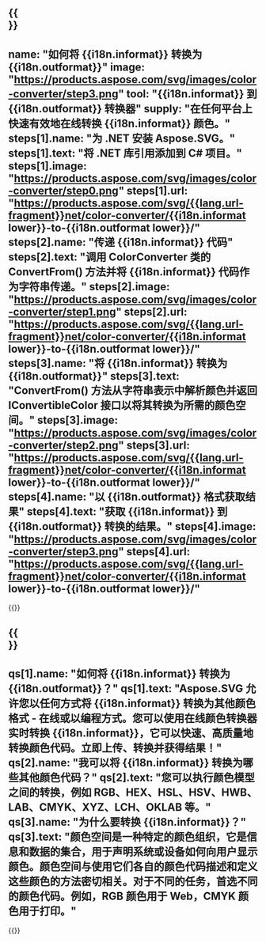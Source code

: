 ﻿---
meta: true
translation: true
deploy: false
---

{{<section howto>}}
---
name: "如何将 {{i18n.informat}} 转换为 {{i18n.outformat}}"
image: "https://products.aspose.com/svg/images/color-converter/step3.png"
tool: "{{i18n.informat}} 到 {{i18n.outformat}} 转换器"
supply: "在任何平台上快速有效地在线转换 {{i18n.informat}} 颜色。"
steps[1].name: "为 .NET 安装 Aspose.SVG。"
steps[1].text: "将 .NET 库引用添加到 C# 项目。"
steps[1].image: "https://products.aspose.com/svg/images/color-converter/step0.png"
steps[1].url: "https://products.aspose.com/svg/{{lang.url-fragment}}net/color-converter/{{i18n.informat lower}}-to-{{i18n.outformat lower}}/"
steps[2].name: "传递 {{i18n.informat}} 代码"
steps[2].text: "调用 ColorConverter 类的 ConvertFrom() 方法并将 {{i18n.informat}} 代码作为字符串传递。"
steps[2].image: "https://products.aspose.com/svg/images/color-converter/step1.png"
steps[2].url: "https://products.aspose.com/svg/{{lang.url-fragment}}net/color-converter/{{i18n.informat lower}}-to-{{i18n.outformat lower}}/"
steps[3].name: "将 {{i18n.informat}} 转换为 {{i18n.outformat}}"
steps[3].text: "ConvertFrom() 方法从字符串表示中解析颜色并返回 IConvertibleColor 接口以将其转换为所需的颜色空间。"
steps[3].image: "https://products.aspose.com/svg/images/color-converter/step2.png"
steps[3].url: "https://products.aspose.com/svg/{{lang.url-fragment}}net/color-converter/{{i18n.informat lower}}-to-{{i18n.outformat lower}}/"
steps[4].name: "以 {{i18n.outformat}} 格式获取结果"
steps[4].text: "获取 {{i18n.informat}} 到 {{i18n.outformat}} 转换的结果。"
steps[4].image: "https://products.aspose.com/svg/images/color-converter/step3.png"
steps[4].url: "https://products.aspose.com/svg/{{lang.url-fragment}}net/color-converter/{{i18n.informat lower}}-to-{{i18n.outformat lower}}/"
---

{{<import path="/meta/schemas.md" section="howto">}}

{{<section faq>}}
---
qs[1].name: "如何将 {{i18n.informat}} 转换为 {{i18n.outformat}}？"
qs[1].text: "Aspose.SVG 允许您以任何方式将 {{i18n.informat}} 转换为其他颜色格式 - 在线或以编程方式。您可以使用在线颜色转换器实时转换 {{i18n.informat}}，它可以快速、高质量地转换颜色代码。立即上传、转换并获得结果！"
qs[2].name: "我可以将 {{i18n.informat}} 转换为哪些其他颜色代码？"
qs[2].text: "您可以执行颜色模型之间的转换，例如 RGB、HEX、HSL、HSV、HWB、LAB、CMYK、XYZ、LCH、OKLAB 等。"
qs[3].name: "为什么要转换 {{i18n.informat}}？"
qs[3].text: "颜色空间是一种特定的颜色组织，它是信息和数据的集合，用于声明系统或设备如何向用户显示颜色。颜色空间与使用它们各自的颜色代码描述和定义这些颜色的方法密切相关。对于不同的任务，首选不同的颜色代码。例如，RGB 颜色用于 Web，CMYK 颜色用于打印。"
---

{{<import path="/meta/schemas.md" section="faq">}}

